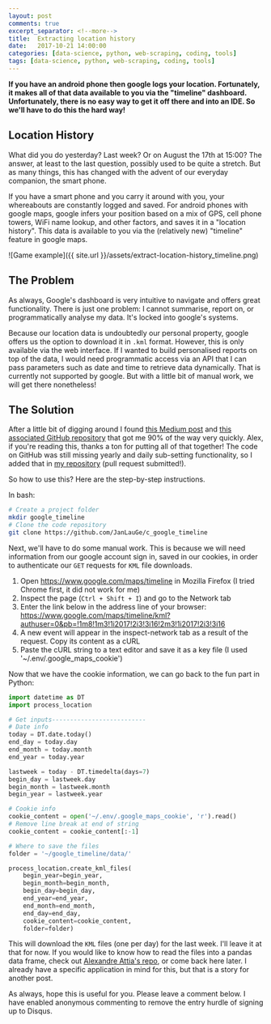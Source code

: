 ```yaml
---
layout: post
comments: true
excerpt_separator: <!--more-->
title:  Extracting location history
date:   2017-10-21 14:00:00
categories: [data-science, python, web-scraping, coding, tools]
tags: [data-science, python, web-scraping, coding, tools]
---
```

**If you have an android phone then google logs your location.
Fortunately, it makes all of that data available to you via the "timeline" dashboard.
Unfortunately, there is no easy way to get it off there and into an IDE.
So we'll have to do this the hard way!**
<!--more-->

## Location History
What did you do yesterday? Last week? Or on August the 17th at 15:00?
The answer, at least to the last question, possibly used to be quite a stretch.
But as many things, this has changed with the advent of our everyday companion,
the smart phone.

If you have a smart phone and you carry it around with you, your whereabouts are
constantly logged and saved. For android phones with google maps, google infers
your position based on a mix of GPS, cell phone towers, WiFi name lookup,
and other factors, and saves it in a "location history". This data is available
to you via the (relatively new) "timeline" feature in google maps.

![Game example]({{ site.url }}/assets/extract-location-history_timeline.png)

## The Problem
As always, Google's dashboard is very intuitive to navigate and offers great
functionality. There is just one problem: I cannot summarise, report on, or
programmatically analyse my data. It's locked into google's systems.

Because our location data is undoubtedly our personal property, google offers
us the option to download it in `.kml` format. However, this is only available
via the web interface. If I wanted to build personalised reports on top of the
data, I would need programmatic access via an API that I can pass parameters
such as date and time to retrieve data dynamically. That is currently not
supported by google. But with a little bit of manual work, we will get there
nonetheless!

## The Solution
After a little bit of digging around I found [this Medium post](https://medium.com/alex-attia-blog/how-to-take-back-control-and-use-your-google-maps-data-683fb5d4043e)
and [this associated GitHub repository](https://github.com/alexattia/Maps-Location-History)
that got me 90% of the way very quickly. Alex, if you're reading this, thanks
a ton for putting all of that together! The code on GitHub was still missing
yearly and daily sub-setting functionality, so I added that in
[my repository](https://github.com/JanLauGe/c_google_timeline)
(pull request submitted!).

So how to use this? Here are the step-by-step instructions.

In bash:
```bash
# Create a project folder
mkdir google_timeline
# Clone the code repository
git clone https://github.com/JanLauGe/c_google_timeline
```

Next, we'll have to do some manual work. This is because we will need information
from our google account sign in, saved in our cookies, in order to authenticate
our `GET` requests for `KML` file downloads.
1. Open https://www.google.com/maps/timeline in Mozilla Firefox (I tried Chrome first, it did not work for me)
2. Inspect the page (`Ctrl + Shift + I`) and go to the Network tab
3. Enter the link below in the address line of your browser: https://www.google.com/maps/timeline/kml?authuser=0&pb=!1m8!1m3!1i2017!2i3!3i16!2m3!1i2017!2i3!3i16
4. A new event will appear in the inspect-network tab as a result of the request. Copy its content as a cURL
5. Paste the cURL string to a text editor and save it as a key file (I used '~/.env/.google_maps_cookie')

Now that we have the cookie information, we can go back to the fun part in Python:
```Python
import datetime as DT
import process_location

# Get inputs--------------------------
# Date info
today = DT.date.today()
end_day = today.day
end_month = today.month
end_year = today.year

lastweek = today - DT.timedelta(days=7)
begin_day = lastweek.day
begin_month = lastweek.month
begin_year = lastweek.year

# Cookie info
cookie_content = open('~/.env/.google_maps_cookie', 'r').read()
# Remove line break at end of string
cookie_content = cookie_content[:-1]

# Where to save the files
folder = '~/google_timeline/data/'

process_location.create_kml_files(
    begin_year=begin_year,
    begin_month=begin_month,
    begin_day=begin_day,
    end_year=end_year,
    end_month=end_month,
    end_day=end_day,
    cookie_content=cookie_content,
    folder=folder)
```
This will download the `KML` files (one per day) for the last week.
I'll leave it at that for now. If you would like to know how to read the files
into a pandas data frame, check out [Alexandre Attia's repo](https://github.com/alexattia/Maps-Location-History),
or come back here later. I already have a specific application in mind for this,
but that is a story for another post.

As always, hope this is useful for you. Please leave a comment below.
I have enabled anonymous commenting to remove the entry hurdle of signing up to Disqus.
